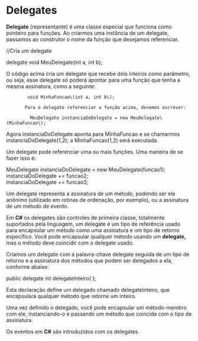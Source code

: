 # Delegates

**Delegate** \(representante\) é uma classe especial que funciona como ponteiro para funções. Ao criarmos uma instância de um delegate, passamos ao construtor o nome da função que desejamos referenciar.

   
//Cria um delegate 

delegate void MeuDelegate\(int a, int b\); 

O código acima cria um delegate que recebe dois inteiros como parâmetro, ou seja, esse delegate só poderá apontar para uma função que tenha a mesma assinatura, como a seguinte:

            void MinhaFuncao\(int a, int b\);

           Para o delegate referenciar a função acima, devemos escrever:

             MeuDelegate instanciaDoDelegate = new MeuDelegate\(MinhaFuncao\);  
 

Agora instanciaDoDelegate aponta para MinhaFuncao e se chamarmos instanciaDoDelegate\(1,2\); a MinhaFuncao\(1,2\) será executada.

Um delegate pode referenciar uma ou mais funções. Uma maneira de se fazer isso é:  
   
MeuDelegate instanciaDoDelegate = new MeuDelegate\(funcao1\);  
instanciaDoDelegate += funcao2;  
instanciaDoDelegate += funcao3;   
 

Um delegate representa a assinatura de um método, podendo ser ele anônimo \(utilizado em rotinas de ordenação, por exemplo\), ou a assinatura de um método de evento.  
 

Em **C\#** os delegates são controles de primeira classe, totalmente suportados pela linguagem, um delegate é um tipo de referência usado para encapsular um método como uma assinatura e um tipo de retorno específico. Você pode encapsular qualquer método usando um **delegate,** mas o método deve coincidir com o delegate usado.

Criamos um delegate com a palavra-chave delegate seguida de um tipo de retorno e a assinatura dos métodos que podem ser delegados a ela, conforme abaixo:

public delegate int delegateInteiro\( \);

Esta declaração define um delegado chamado delegateInteiro, que encapsulará qualquer método que retorne um inteiro.

Uma vez definido o delegado, você pode encapsular um método-membro com ele, instanciando-o e passando um método que coincida com o tipo de assinatura.

Os eventos em **C\#** são introduzidos com os delegates.

